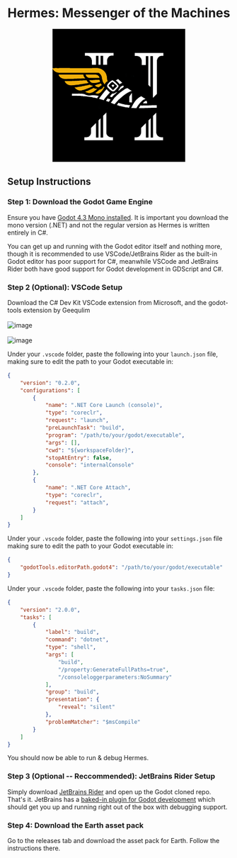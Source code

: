 <h1 align="center">
Hermes: Messenger of the Machines
</h1>
  
<p align="center">
  <img src="docs/Hermes.png" width="300" height="300">
</p>


## Setup Instructions

### Step 1: Download the Godot Game Engine
Ensure you have [Godot 4.3 Mono installed](https://godotengine.org/). It is important you download the mono version (.NET) and not the regular version as Hermes is written entirely in C#.

You can get up and running with the Godot editor itself and nothing more, though it is recommended to use VSCode/JetBrains Rider as the built-in Godot editor has poor support for C#, meanwhile VSCode and JetBrains Rider both have good support for Godot development in GDScript and C#.

### Step 2 (Optional): VSCode Setup
Download the C# Dev Kit VSCode extension from Microsoft, and the godot-tools extension by Geequlim
<br></br>
![image](https://github.com/user-attachments/assets/42460577-6807-4578-9d22-c7c5ae28c316)
<br></br>
![image](https://github.com/user-attachments/assets/aac338d4-8b89-4afc-a5e8-7f63abb763b8)

Under your ``.vscode`` folder, paste the following into your ``launch.json`` file, making sure to edit the path to your Godot executable in:

```json
{
    "version": "0.2.0",
    "configurations": [
        {
            "name": ".NET Core Launch (console)",
            "type": "coreclr",
            "request": "launch",
            "preLaunchTask": "build",
            "program": "/path/to/your/godot/executable",
            "args": [],
            "cwd": "${workspaceFolder}",
            "stopAtEntry": false,
            "console": "internalConsole"
        },
        {
            "name": ".NET Core Attach",
            "type": "coreclr",
            "request": "attach",
        }
    ]
}
```

Under your ``.vscode`` folder, paste the following into your ``settings.json`` file making sure to edit the path to your Godot executable in:

```json
{
    "godotTools.editorPath.godot4": "/path/to/your/godot/executable"
}
```

Under your ``.vscode`` folder, paste the following into your ``tasks.json`` file:

```json
{
    "version": "2.0.0",
    "tasks": [
        {
            "label": "build",
            "command": "dotnet",
            "type": "shell",
            "args": [
                "build",
                "/property:GenerateFullPaths=true",
                "/consoleloggerparameters:NoSummary"
            ],
            "group": "build",
            "presentation": {
                "reveal": "silent"
            },
            "problemMatcher": "$msCompile"
        }
    ]
}
```

You should now be able to run & debug Hermes.


### Step 3 (Optional -- Reccommended): JetBrains Rider Setup
Simply download [JetBrains Rider](https://www.jetbrains.com/rider/download) and open up the Godot cloned repo. That's it. JetBrains has a [baked-in plugin for Godot development](https://www.jetbrains.com/help/rider/Godot.html#running-and-debugging) which should get you up and running right out of the box with debugging support.

### Step 4: Download the Earth asset pack
Go to the releases tab and download the asset pack for Earth. Follow the instructions there.
